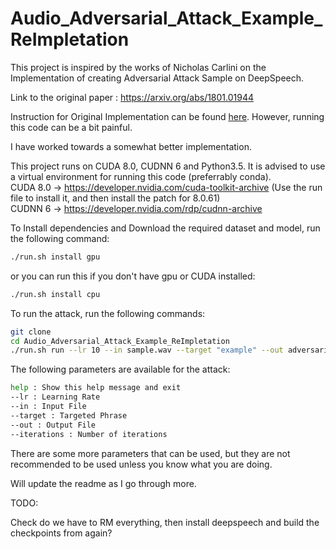 # Audio_Adversarial_Attack_Example_ReImpletation

This project is inspired by the works of Nicholas Carlini on the Implementation of creating Adversarial Attack Sample on DeepSpeech.

Link to the original paper : https://arxiv.org/abs/1801.01944

Instruction for Original Implementation can be found [here](orig_impl/readme.md). However, running this code can be a bit painful.

I have worked towards a somewhat better implementation.

This project runs on CUDA 8.0, CUDNN 6 and Python3.5. It is advised to use a virtual environment for running this code (preferrably conda). \
CUDA 8.0 -> https://developer.nvidia.com/cuda-toolkit-archive (Use the run file to install it, and then install the patch for 8.0.61) \
CUDNN 6 -> https://developer.nvidia.com/rdp/cudnn-archive

To Install dependencies and Download the required dataset and model, run the following command:

```bash
./run.sh install gpu
```
or you can run this if you don't have gpu or CUDA installed:
```bash
./run.sh install cpu
```

To run the attack, run the following commands:
```bash
git clone
cd Audio_Adversarial_Attack_Example_ReImpletation
./run.sh run --lr 10 --in sample.wav --target "example" --out adversarial.wav
```

The following parameters are available for the attack:
```bash
help : Show this help message and exit
--lr : Learning Rate
--in : Input File
--target : Targeted Phrase
--out : Output File
--iterations : Number of iterations
```

There are some more parameters that can be used, but they are not recommended to be used unless you know what you are doing.



Will update the readme as I go through more.

TODO:

Check do we have to RM everything, then install deepspeech and build the checkpoints from again?